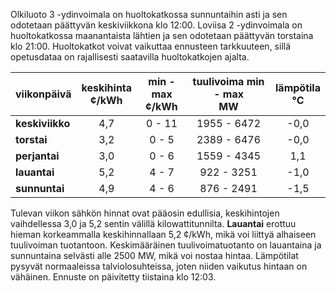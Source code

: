 Olkiluoto 3 -ydinvoimala on huoltokatkossa sunnuntaihin asti ja sen odotetaan päättyvän keskiviikkona klo 12:00. Loviisa 2 -ydinvoimala on huoltokatkossa maanantaista lähtien ja sen odotetaan päättyvän torstaina klo 21:00. Huoltokatkot voivat vaikuttaa ennusteen tarkkuuteen, sillä opetusdataa on rajallisesti saatavilla huoltokatkojen ajalta.

| viikonpäivä  | keskihinta<br>¢/kWh | min - max<br>¢/kWh | tuulivoima min - max<br>MW | lämpötila<br>°C |
|:-------------|:----------------:|:----------------:|:-------------:|:-------------:|
| **keskiviikko** | 4,7 | 0 - 11 | 1955 - 6472 | -0,0 |
| **torstai** | 3,2 | 0 - 5 | 2389 - 6476 | -0,0 |
| **perjantai** | 3,0 | 0 - 6 | 1559 - 4345 | 1,1 |
| **lauantai** | 5,2 | 4 - 7 | 922 - 3251 | -1,0 |
| **sunnuntai** | 4,9 | 4 - 6 | 876 - 2491 | -1,5 |

Tulevan viikon sähkön hinnat ovat pääosin edullisia, keskihintojen vaihdellessa 3,0 ja 5,2 sentin välillä kilowattitunnilta. **Lauantai** erottuu hieman korkeammalla keskihinnallaan 5,2 ¢/kWh, mikä voi liittyä alhaiseen tuulivoiman tuotantoon. Keskimääräinen tuulivoimatuotanto on lauantaina ja sunnuntaina selvästi alle 2500 MW, mikä voi nostaa hintaa. Lämpötilat pysyvät normaaleissa talviolosuhteissa, joten niiden vaikutus hintaan on vähäinen. Ennuste on päivitetty tiistaina klo 12:03.
